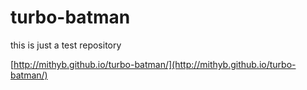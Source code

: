 # turbo-batman
this is just a test repository

[http://mithyb.github.io/turbo-batman/](http://mithyb.github.io/turbo-batman/)
